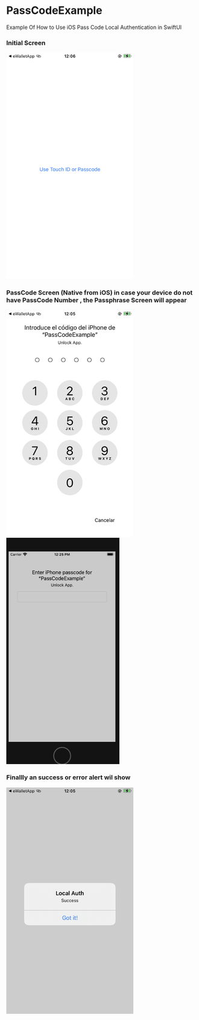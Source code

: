 # PassCodeExample
Example Of How to Use  iOS Pass Code  Local Authentication in SwiftUI
### Initial Screen

<img src="/readmeDocs/image0.png"  height="600" alt="Init Screen"/>

### PassCode Screen (Native from iOS) in case your device do not have PassCode Number , the Passphrase Screen will appear
<img src="/readmeDocs/image1.png"  height="600" alt="PassCode Screen"/>

<img src="/readmeDocs/image3.png"  height="600" alt="PassCode Screen"/>

### Finallly an success or error alert wil show

<img src="/readmeDocs/image2.png"  height="600" alt="Success Screen"/>


